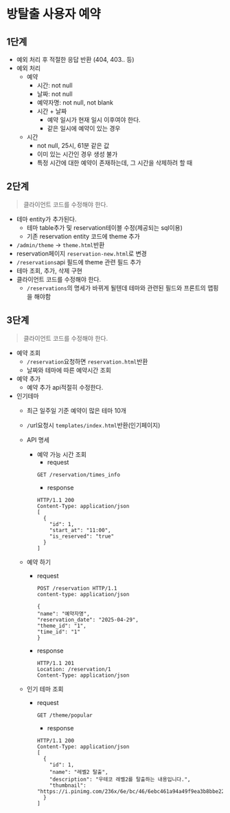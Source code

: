 # 방탈출 사용자 예약

## 1단계

- 예외 처리 후 적절한 응답 반환 (404, 403.. 등)
- 예외 처리
  - 예약
    - 시간: not null 
    - 날짜: not null
    - 예약자명: not null, not blank
    - 시간 + 날짜
      - 예약 일시가 현재 일시 이후여야 한다.
      - 같은 일시에 예약이 있는 경우
  - 시간
    - not null, 25시, 61분 같은 값
    - 이미 있는 시간인 경우 생성 불가
    - 특정 시간에 대한 예약이 존재하는데, 그 시간을 삭제하려 할 때

## 2단계
>클라이언트 코드를 수정해야 한다.
 
- 테마 entity가 추가된다.
  - 테마 table추가 및 reservation테이블 수정(제공되는 sql이용)
  - 기존 reservation entity 코드에 theme 추가
- `/admin/theme` -> `theme.html`반환
- reservation페이지 `reservation-new.html`로 변경
- `/reservations`api 필드에 theme 관련 필드 추가
- 테마 조회, 추가, 삭제 구현
- 클라이언트 코드를 수정해야 한다.
  - `/reservations`의 명세가 바뀌게 될텐데 테마와 관련된 필드와 프론트의 맵핑을 해야함

## 3단계
>클라이언트 코드를 수정해야 한다.

- 예약 조회
  -  `/reservation`요청하면 `reservation.html`반환
  - 날짜와 테마에 따른 예약시간 조회
- 예약 추가
  - 예약 추가 api적절히 수정한다.
- 인기테마
  - 최근 일주일 기준 예약이 많은 테마 10개
  - `/`url요청시 `templates/index.html`반환(인기페이지)

  - API 명세
    - 예약 가능 시간 조회
      - request
      ```
      GET /reservation/times_info
      ```
      - response
      ```
      HTTP/1.1 200
      Content-Type: application/json
      [
        {
          "id": 1,
          "start_at": "11:00",
          "is_reserved": "true"
        }
      ]
      ```

  - 예약 하기
    - request
      ```
      POST /reservation HTTP/1.1
      content-type: application/json
      
      {
      "name": "예약자명",
      "reservation_date": "2025-04-29",
      "theme_id": "1",
      "time_id": "1"
      }
      ```
    - response
      ```
      HTTP/1.1 201
      Location: /reservation/1
      Content-Type: application/json
      ```

  - 인기 테마 조회
    - request
      ```
      GET /theme/popular
      ```
      - response
      ```
      HTTP/1.1 200
      Content-Type: application/json
      [
        {
          "id": 1,
          "name": "레벨2 탈출",
          "description": "우테코 레벨2를 탈출하는 내용입니다.",
          "thumbnail": "https://i.pinimg.com/236x/6e/bc/46/6ebc461a94a49f9ea3b8bbe2204145d4.jpg"
        }
      ]
      ```